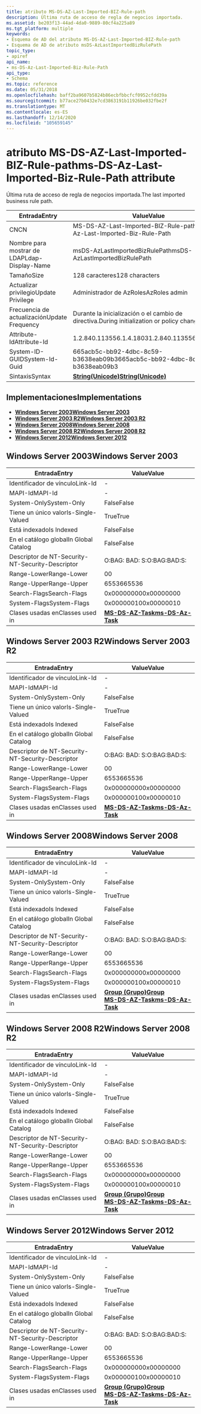 ```yaml
---
title: atributo MS-DS-AZ-Last-Imported-BIZ-Rule-path
description: Última ruta de acceso de regla de negocios importada.
ms.assetid: be203f13-44ad-4da0-9889-80cf4a225a89
ms.tgt_platform: multiple
keywords:
- Esquema de AD del atributo MS-DS-AZ-Last-Imported-BIZ-Rule-path
- Esquema de AD de atributo msDS-AzLastImportedBizRulePath
topic_type:
- apiref
api_name:
- ms-DS-Az-Last-Imported-Biz-Rule-Path
api_type:
- Schema
ms.topic: reference
ms.date: 05/31/2018
ms.openlocfilehash: baff2ba9607b5824b86ecbfbbcfcf0952cfdd39a
ms.sourcegitcommit: b77ace27b0432e7cd3863191b11926be032fbe2f
ms.translationtype: MT
ms.contentlocale: es-ES
ms.lasthandoff: 12/14/2020
ms.locfileid: "105659145"
---
```

# <a name="ms-ds-az-last-imported-biz-rule-path-attribute"></a><span data-ttu-id="5cc1a-105">atributo MS-DS-AZ-Last-Imported-BIZ-Rule-path</span><span class="sxs-lookup"><span data-stu-id="5cc1a-105">ms-DS-Az-Last-Imported-Biz-Rule-Path attribute</span></span>

<span data-ttu-id="5cc1a-106">Última ruta de acceso de regla de negocios importada.</span><span class="sxs-lookup"><span data-stu-id="5cc1a-106">The last imported business rule path.</span></span>



| <span data-ttu-id="5cc1a-107">Entrada</span><span class="sxs-lookup"><span data-stu-id="5cc1a-107">Entry</span></span> | <span data-ttu-id="5cc1a-108">Value</span><span class="sxs-lookup"><span data-stu-id="5cc1a-108">Value</span></span> |
|-------------------|---------------------------------------------|
| <span data-ttu-id="5cc1a-109">CN</span><span class="sxs-lookup"><span data-stu-id="5cc1a-109">CN</span></span>                | <span data-ttu-id="5cc1a-110">MS-DS-AZ-Last-Imported-BIZ-Rule-path</span><span class="sxs-lookup"><span data-stu-id="5cc1a-110">ms-DS-Az-Last-Imported-Biz-Rule-Path</span></span>        |
| <span data-ttu-id="5cc1a-111">Nombre para mostrar de LDAP</span><span class="sxs-lookup"><span data-stu-id="5cc1a-111">Ldap-Display-Name</span></span> | <span data-ttu-id="5cc1a-112">msDS-AzLastImportedBizRulePath</span><span class="sxs-lookup"><span data-stu-id="5cc1a-112">msDS-AzLastImportedBizRulePath</span></span>              |
| <span data-ttu-id="5cc1a-113">Tamaño</span><span class="sxs-lookup"><span data-stu-id="5cc1a-113">Size</span></span>              | <span data-ttu-id="5cc1a-114">128 caracteres</span><span class="sxs-lookup"><span data-stu-id="5cc1a-114">128 characters</span></span>                              |
| <span data-ttu-id="5cc1a-115">Actualizar privilegio</span><span class="sxs-lookup"><span data-stu-id="5cc1a-115">Update Privilege</span></span>  | <span data-ttu-id="5cc1a-116">Administrador de AzRoles</span><span class="sxs-lookup"><span data-stu-id="5cc1a-116">AzRoles admin</span></span>                               |
| <span data-ttu-id="5cc1a-117">Frecuencia de actualización</span><span class="sxs-lookup"><span data-stu-id="5cc1a-117">Update Frequency</span></span>  | <span data-ttu-id="5cc1a-118">Durante la inicialización o el cambio de directiva.</span><span class="sxs-lookup"><span data-stu-id="5cc1a-118">During initialization or policy change.</span></span>     |
| <span data-ttu-id="5cc1a-119">Attribute-Id</span><span class="sxs-lookup"><span data-stu-id="5cc1a-119">Attribute-Id</span></span>      | <span data-ttu-id="5cc1a-120">1.2.840.113556.1.4.1803</span><span class="sxs-lookup"><span data-stu-id="5cc1a-120">1.2.840.113556.1.4.1803</span></span>                     |
| <span data-ttu-id="5cc1a-121">System-ID-GUID</span><span class="sxs-lookup"><span data-stu-id="5cc1a-121">System-Id-Guid</span></span>    | <span data-ttu-id="5cc1a-122">665acb5c-bb92-4dbc-8c59-b3638eab09b3</span><span class="sxs-lookup"><span data-stu-id="5cc1a-122">665acb5c-bb92-4dbc-8c59-b3638eab09b3</span></span>        |
| <span data-ttu-id="5cc1a-123">Sintaxis</span><span class="sxs-lookup"><span data-stu-id="5cc1a-123">Syntax</span></span>            | [<span data-ttu-id="5cc1a-124">**String(Unicode)**</span><span class="sxs-lookup"><span data-stu-id="5cc1a-124">**String(Unicode)**</span></span>](s-string-unicode.md) |



## <a name="implementations"></a><span data-ttu-id="5cc1a-125">Implementaciones</span><span class="sxs-lookup"><span data-stu-id="5cc1a-125">Implementations</span></span>

-   [<span data-ttu-id="5cc1a-126">**Windows Server 2003**</span><span class="sxs-lookup"><span data-stu-id="5cc1a-126">**Windows Server 2003**</span></span>](#windows-server-2003)
-   [<span data-ttu-id="5cc1a-127">**Windows Server 2003 R2**</span><span class="sxs-lookup"><span data-stu-id="5cc1a-127">**Windows Server 2003 R2**</span></span>](#windows-server-2003-r2)
-   [<span data-ttu-id="5cc1a-128">**Windows Server 2008**</span><span class="sxs-lookup"><span data-stu-id="5cc1a-128">**Windows Server 2008**</span></span>](#windows-server-2008)
-   [<span data-ttu-id="5cc1a-129">**Windows Server 2008 R2**</span><span class="sxs-lookup"><span data-stu-id="5cc1a-129">**Windows Server 2008 R2**</span></span>](#windows-server-2008-r2)
-   [<span data-ttu-id="5cc1a-130">**Windows Server 2012**</span><span class="sxs-lookup"><span data-stu-id="5cc1a-130">**Windows Server 2012**</span></span>](#windows-server-2012)

## <a name="windows-server-2003"></a><span data-ttu-id="5cc1a-131">Windows Server 2003</span><span class="sxs-lookup"><span data-stu-id="5cc1a-131">Windows Server 2003</span></span>



| <span data-ttu-id="5cc1a-132">Entrada</span><span class="sxs-lookup"><span data-stu-id="5cc1a-132">Entry</span></span> | <span data-ttu-id="5cc1a-133">Value</span><span class="sxs-lookup"><span data-stu-id="5cc1a-133">Value</span></span> |
|------------------------|---------------------------------------------------|
| <span data-ttu-id="5cc1a-134">Identificador de vínculo</span><span class="sxs-lookup"><span data-stu-id="5cc1a-134">Link-Id</span></span>                | \-                                                |
| <span data-ttu-id="5cc1a-135">MAPI-Id</span><span class="sxs-lookup"><span data-stu-id="5cc1a-135">MAPI-Id</span></span>                | \-                                                |
| <span data-ttu-id="5cc1a-136">System-Only</span><span class="sxs-lookup"><span data-stu-id="5cc1a-136">System-Only</span></span>            | <span data-ttu-id="5cc1a-137">False</span><span class="sxs-lookup"><span data-stu-id="5cc1a-137">False</span></span>                                             |
| <span data-ttu-id="5cc1a-138">Tiene un único valor</span><span class="sxs-lookup"><span data-stu-id="5cc1a-138">Is-Single-Valued</span></span>       | <span data-ttu-id="5cc1a-139">True</span><span class="sxs-lookup"><span data-stu-id="5cc1a-139">True</span></span>                                              |
| <span data-ttu-id="5cc1a-140">Está indexado</span><span class="sxs-lookup"><span data-stu-id="5cc1a-140">Is Indexed</span></span>             | <span data-ttu-id="5cc1a-141">False</span><span class="sxs-lookup"><span data-stu-id="5cc1a-141">False</span></span>                                             |
| <span data-ttu-id="5cc1a-142">En el catálogo global</span><span class="sxs-lookup"><span data-stu-id="5cc1a-142">In Global Catalog</span></span>      | <span data-ttu-id="5cc1a-143">False</span><span class="sxs-lookup"><span data-stu-id="5cc1a-143">False</span></span>                                             |
| <span data-ttu-id="5cc1a-144">Descriptor de NT-Security-</span><span class="sxs-lookup"><span data-stu-id="5cc1a-144">NT-Security-Descriptor</span></span> | <span data-ttu-id="5cc1a-145">O:BAG: BAD: S:</span><span class="sxs-lookup"><span data-stu-id="5cc1a-145">O:BAG:BAD:S:</span></span>                                      |
| <span data-ttu-id="5cc1a-146">Range-Lower</span><span class="sxs-lookup"><span data-stu-id="5cc1a-146">Range-Lower</span></span>            | <span data-ttu-id="5cc1a-147">0</span><span class="sxs-lookup"><span data-stu-id="5cc1a-147">0</span></span>                                                 |
| <span data-ttu-id="5cc1a-148">Range-Upper</span><span class="sxs-lookup"><span data-stu-id="5cc1a-148">Range-Upper</span></span>            | <span data-ttu-id="5cc1a-149">65536</span><span class="sxs-lookup"><span data-stu-id="5cc1a-149">65536</span></span>                                             |
| <span data-ttu-id="5cc1a-150">Search-Flags</span><span class="sxs-lookup"><span data-stu-id="5cc1a-150">Search-Flags</span></span>           | <span data-ttu-id="5cc1a-151">0x00000000</span><span class="sxs-lookup"><span data-stu-id="5cc1a-151">0x00000000</span></span>                                        |
| <span data-ttu-id="5cc1a-152">System-Flags</span><span class="sxs-lookup"><span data-stu-id="5cc1a-152">System-Flags</span></span>           | <span data-ttu-id="5cc1a-153">0x00000010</span><span class="sxs-lookup"><span data-stu-id="5cc1a-153">0x00000010</span></span>                                        |
| <span data-ttu-id="5cc1a-154">Clases usadas en</span><span class="sxs-lookup"><span data-stu-id="5cc1a-154">Classes used in</span></span>        | [<span data-ttu-id="5cc1a-155">**MS-DS-AZ-Task**</span><span class="sxs-lookup"><span data-stu-id="5cc1a-155">**ms-DS-Az-Task**</span></span>](c-msds-aztask.md)<br/> |



## <a name="windows-server-2003-r2"></a><span data-ttu-id="5cc1a-156">Windows Server 2003 R2</span><span class="sxs-lookup"><span data-stu-id="5cc1a-156">Windows Server 2003 R2</span></span>



| <span data-ttu-id="5cc1a-157">Entrada</span><span class="sxs-lookup"><span data-stu-id="5cc1a-157">Entry</span></span> | <span data-ttu-id="5cc1a-158">Value</span><span class="sxs-lookup"><span data-stu-id="5cc1a-158">Value</span></span> |
|------------------------|---------------------------------------------------|
| <span data-ttu-id="5cc1a-159">Identificador de vínculo</span><span class="sxs-lookup"><span data-stu-id="5cc1a-159">Link-Id</span></span>                | \-                                                |
| <span data-ttu-id="5cc1a-160">MAPI-Id</span><span class="sxs-lookup"><span data-stu-id="5cc1a-160">MAPI-Id</span></span>                | \-                                                |
| <span data-ttu-id="5cc1a-161">System-Only</span><span class="sxs-lookup"><span data-stu-id="5cc1a-161">System-Only</span></span>            | <span data-ttu-id="5cc1a-162">False</span><span class="sxs-lookup"><span data-stu-id="5cc1a-162">False</span></span>                                             |
| <span data-ttu-id="5cc1a-163">Tiene un único valor</span><span class="sxs-lookup"><span data-stu-id="5cc1a-163">Is-Single-Valued</span></span>       | <span data-ttu-id="5cc1a-164">True</span><span class="sxs-lookup"><span data-stu-id="5cc1a-164">True</span></span>                                              |
| <span data-ttu-id="5cc1a-165">Está indexado</span><span class="sxs-lookup"><span data-stu-id="5cc1a-165">Is Indexed</span></span>             | <span data-ttu-id="5cc1a-166">False</span><span class="sxs-lookup"><span data-stu-id="5cc1a-166">False</span></span>                                             |
| <span data-ttu-id="5cc1a-167">En el catálogo global</span><span class="sxs-lookup"><span data-stu-id="5cc1a-167">In Global Catalog</span></span>      | <span data-ttu-id="5cc1a-168">False</span><span class="sxs-lookup"><span data-stu-id="5cc1a-168">False</span></span>                                             |
| <span data-ttu-id="5cc1a-169">Descriptor de NT-Security-</span><span class="sxs-lookup"><span data-stu-id="5cc1a-169">NT-Security-Descriptor</span></span> | <span data-ttu-id="5cc1a-170">O:BAG: BAD: S:</span><span class="sxs-lookup"><span data-stu-id="5cc1a-170">O:BAG:BAD:S:</span></span>                                      |
| <span data-ttu-id="5cc1a-171">Range-Lower</span><span class="sxs-lookup"><span data-stu-id="5cc1a-171">Range-Lower</span></span>            | <span data-ttu-id="5cc1a-172">0</span><span class="sxs-lookup"><span data-stu-id="5cc1a-172">0</span></span>                                                 |
| <span data-ttu-id="5cc1a-173">Range-Upper</span><span class="sxs-lookup"><span data-stu-id="5cc1a-173">Range-Upper</span></span>            | <span data-ttu-id="5cc1a-174">65536</span><span class="sxs-lookup"><span data-stu-id="5cc1a-174">65536</span></span>                                             |
| <span data-ttu-id="5cc1a-175">Search-Flags</span><span class="sxs-lookup"><span data-stu-id="5cc1a-175">Search-Flags</span></span>           | <span data-ttu-id="5cc1a-176">0x00000000</span><span class="sxs-lookup"><span data-stu-id="5cc1a-176">0x00000000</span></span>                                        |
| <span data-ttu-id="5cc1a-177">System-Flags</span><span class="sxs-lookup"><span data-stu-id="5cc1a-177">System-Flags</span></span>           | <span data-ttu-id="5cc1a-178">0x00000010</span><span class="sxs-lookup"><span data-stu-id="5cc1a-178">0x00000010</span></span>                                        |
| <span data-ttu-id="5cc1a-179">Clases usadas en</span><span class="sxs-lookup"><span data-stu-id="5cc1a-179">Classes used in</span></span>        | [<span data-ttu-id="5cc1a-180">**MS-DS-AZ-Task**</span><span class="sxs-lookup"><span data-stu-id="5cc1a-180">**ms-DS-Az-Task**</span></span>](c-msds-aztask.md)<br/> |



## <a name="windows-server-2008"></a><span data-ttu-id="5cc1a-181">Windows Server 2008</span><span class="sxs-lookup"><span data-stu-id="5cc1a-181">Windows Server 2008</span></span>



| <span data-ttu-id="5cc1a-182">Entrada</span><span class="sxs-lookup"><span data-stu-id="5cc1a-182">Entry</span></span> | <span data-ttu-id="5cc1a-183">Value</span><span class="sxs-lookup"><span data-stu-id="5cc1a-183">Value</span></span> |
|------------------------|---------------------------------------------------------------------------------------|
| <span data-ttu-id="5cc1a-184">Identificador de vínculo</span><span class="sxs-lookup"><span data-stu-id="5cc1a-184">Link-Id</span></span>                | \-                                                                                    |
| <span data-ttu-id="5cc1a-185">MAPI-Id</span><span class="sxs-lookup"><span data-stu-id="5cc1a-185">MAPI-Id</span></span>                | \-                                                                                    |
| <span data-ttu-id="5cc1a-186">System-Only</span><span class="sxs-lookup"><span data-stu-id="5cc1a-186">System-Only</span></span>            | <span data-ttu-id="5cc1a-187">False</span><span class="sxs-lookup"><span data-stu-id="5cc1a-187">False</span></span>                                                                                 |
| <span data-ttu-id="5cc1a-188">Tiene un único valor</span><span class="sxs-lookup"><span data-stu-id="5cc1a-188">Is-Single-Valued</span></span>       | <span data-ttu-id="5cc1a-189">True</span><span class="sxs-lookup"><span data-stu-id="5cc1a-189">True</span></span>                                                                                  |
| <span data-ttu-id="5cc1a-190">Está indexado</span><span class="sxs-lookup"><span data-stu-id="5cc1a-190">Is Indexed</span></span>             | <span data-ttu-id="5cc1a-191">False</span><span class="sxs-lookup"><span data-stu-id="5cc1a-191">False</span></span>                                                                                 |
| <span data-ttu-id="5cc1a-192">En el catálogo global</span><span class="sxs-lookup"><span data-stu-id="5cc1a-192">In Global Catalog</span></span>      | <span data-ttu-id="5cc1a-193">False</span><span class="sxs-lookup"><span data-stu-id="5cc1a-193">False</span></span>                                                                                 |
| <span data-ttu-id="5cc1a-194">Descriptor de NT-Security-</span><span class="sxs-lookup"><span data-stu-id="5cc1a-194">NT-Security-Descriptor</span></span> | <span data-ttu-id="5cc1a-195">O:BAG: BAD: S:</span><span class="sxs-lookup"><span data-stu-id="5cc1a-195">O:BAG:BAD:S:</span></span>                                                                          |
| <span data-ttu-id="5cc1a-196">Range-Lower</span><span class="sxs-lookup"><span data-stu-id="5cc1a-196">Range-Lower</span></span>            | <span data-ttu-id="5cc1a-197">0</span><span class="sxs-lookup"><span data-stu-id="5cc1a-197">0</span></span>                                                                                     |
| <span data-ttu-id="5cc1a-198">Range-Upper</span><span class="sxs-lookup"><span data-stu-id="5cc1a-198">Range-Upper</span></span>            | <span data-ttu-id="5cc1a-199">65536</span><span class="sxs-lookup"><span data-stu-id="5cc1a-199">65536</span></span>                                                                                 |
| <span data-ttu-id="5cc1a-200">Search-Flags</span><span class="sxs-lookup"><span data-stu-id="5cc1a-200">Search-Flags</span></span>           | <span data-ttu-id="5cc1a-201">0x00000000</span><span class="sxs-lookup"><span data-stu-id="5cc1a-201">0x00000000</span></span>                                                                            |
| <span data-ttu-id="5cc1a-202">System-Flags</span><span class="sxs-lookup"><span data-stu-id="5cc1a-202">System-Flags</span></span>           | <span data-ttu-id="5cc1a-203">0x00000010</span><span class="sxs-lookup"><span data-stu-id="5cc1a-203">0x00000010</span></span>                                                                            |
| <span data-ttu-id="5cc1a-204">Clases usadas en</span><span class="sxs-lookup"><span data-stu-id="5cc1a-204">Classes used in</span></span>        | [<span data-ttu-id="5cc1a-205">**Group (Grupo)**</span><span class="sxs-lookup"><span data-stu-id="5cc1a-205">**Group**</span></span>](c-group.md)<br/> [<span data-ttu-id="5cc1a-206">**MS-DS-AZ-Task**</span><span class="sxs-lookup"><span data-stu-id="5cc1a-206">**ms-DS-Az-Task**</span></span>](c-msds-aztask.md)<br/> |



## <a name="windows-server-2008-r2"></a><span data-ttu-id="5cc1a-207">Windows Server 2008 R2</span><span class="sxs-lookup"><span data-stu-id="5cc1a-207">Windows Server 2008 R2</span></span>



| <span data-ttu-id="5cc1a-208">Entrada</span><span class="sxs-lookup"><span data-stu-id="5cc1a-208">Entry</span></span> | <span data-ttu-id="5cc1a-209">Value</span><span class="sxs-lookup"><span data-stu-id="5cc1a-209">Value</span></span> |
|------------------------|---------------------------------------------------------------------------------------|
| <span data-ttu-id="5cc1a-210">Identificador de vínculo</span><span class="sxs-lookup"><span data-stu-id="5cc1a-210">Link-Id</span></span>                | \-                                                                                    |
| <span data-ttu-id="5cc1a-211">MAPI-Id</span><span class="sxs-lookup"><span data-stu-id="5cc1a-211">MAPI-Id</span></span>                | \-                                                                                    |
| <span data-ttu-id="5cc1a-212">System-Only</span><span class="sxs-lookup"><span data-stu-id="5cc1a-212">System-Only</span></span>            | <span data-ttu-id="5cc1a-213">False</span><span class="sxs-lookup"><span data-stu-id="5cc1a-213">False</span></span>                                                                                 |
| <span data-ttu-id="5cc1a-214">Tiene un único valor</span><span class="sxs-lookup"><span data-stu-id="5cc1a-214">Is-Single-Valued</span></span>       | <span data-ttu-id="5cc1a-215">True</span><span class="sxs-lookup"><span data-stu-id="5cc1a-215">True</span></span>                                                                                  |
| <span data-ttu-id="5cc1a-216">Está indexado</span><span class="sxs-lookup"><span data-stu-id="5cc1a-216">Is Indexed</span></span>             | <span data-ttu-id="5cc1a-217">False</span><span class="sxs-lookup"><span data-stu-id="5cc1a-217">False</span></span>                                                                                 |
| <span data-ttu-id="5cc1a-218">En el catálogo global</span><span class="sxs-lookup"><span data-stu-id="5cc1a-218">In Global Catalog</span></span>      | <span data-ttu-id="5cc1a-219">False</span><span class="sxs-lookup"><span data-stu-id="5cc1a-219">False</span></span>                                                                                 |
| <span data-ttu-id="5cc1a-220">Descriptor de NT-Security-</span><span class="sxs-lookup"><span data-stu-id="5cc1a-220">NT-Security-Descriptor</span></span> | <span data-ttu-id="5cc1a-221">O:BAG: BAD: S:</span><span class="sxs-lookup"><span data-stu-id="5cc1a-221">O:BAG:BAD:S:</span></span>                                                                          |
| <span data-ttu-id="5cc1a-222">Range-Lower</span><span class="sxs-lookup"><span data-stu-id="5cc1a-222">Range-Lower</span></span>            | <span data-ttu-id="5cc1a-223">0</span><span class="sxs-lookup"><span data-stu-id="5cc1a-223">0</span></span>                                                                                     |
| <span data-ttu-id="5cc1a-224">Range-Upper</span><span class="sxs-lookup"><span data-stu-id="5cc1a-224">Range-Upper</span></span>            | <span data-ttu-id="5cc1a-225">65536</span><span class="sxs-lookup"><span data-stu-id="5cc1a-225">65536</span></span>                                                                                 |
| <span data-ttu-id="5cc1a-226">Search-Flags</span><span class="sxs-lookup"><span data-stu-id="5cc1a-226">Search-Flags</span></span>           | <span data-ttu-id="5cc1a-227">0x00000000</span><span class="sxs-lookup"><span data-stu-id="5cc1a-227">0x00000000</span></span>                                                                            |
| <span data-ttu-id="5cc1a-228">System-Flags</span><span class="sxs-lookup"><span data-stu-id="5cc1a-228">System-Flags</span></span>           | <span data-ttu-id="5cc1a-229">0x00000010</span><span class="sxs-lookup"><span data-stu-id="5cc1a-229">0x00000010</span></span>                                                                            |
| <span data-ttu-id="5cc1a-230">Clases usadas en</span><span class="sxs-lookup"><span data-stu-id="5cc1a-230">Classes used in</span></span>        | [<span data-ttu-id="5cc1a-231">**Group (Grupo)**</span><span class="sxs-lookup"><span data-stu-id="5cc1a-231">**Group**</span></span>](c-group.md)<br/> [<span data-ttu-id="5cc1a-232">**MS-DS-AZ-Task**</span><span class="sxs-lookup"><span data-stu-id="5cc1a-232">**ms-DS-Az-Task**</span></span>](c-msds-aztask.md)<br/> |



## <a name="windows-server-2012"></a><span data-ttu-id="5cc1a-233">Windows Server 2012</span><span class="sxs-lookup"><span data-stu-id="5cc1a-233">Windows Server 2012</span></span>



| <span data-ttu-id="5cc1a-234">Entrada</span><span class="sxs-lookup"><span data-stu-id="5cc1a-234">Entry</span></span> | <span data-ttu-id="5cc1a-235">Value</span><span class="sxs-lookup"><span data-stu-id="5cc1a-235">Value</span></span> |
|------------------------|---------------------------------------------------------------------------------------|
| <span data-ttu-id="5cc1a-236">Identificador de vínculo</span><span class="sxs-lookup"><span data-stu-id="5cc1a-236">Link-Id</span></span>                | \-                                                                                    |
| <span data-ttu-id="5cc1a-237">MAPI-Id</span><span class="sxs-lookup"><span data-stu-id="5cc1a-237">MAPI-Id</span></span>                | \-                                                                                    |
| <span data-ttu-id="5cc1a-238">System-Only</span><span class="sxs-lookup"><span data-stu-id="5cc1a-238">System-Only</span></span>            | <span data-ttu-id="5cc1a-239">False</span><span class="sxs-lookup"><span data-stu-id="5cc1a-239">False</span></span>                                                                                 |
| <span data-ttu-id="5cc1a-240">Tiene un único valor</span><span class="sxs-lookup"><span data-stu-id="5cc1a-240">Is-Single-Valued</span></span>       | <span data-ttu-id="5cc1a-241">True</span><span class="sxs-lookup"><span data-stu-id="5cc1a-241">True</span></span>                                                                                  |
| <span data-ttu-id="5cc1a-242">Está indexado</span><span class="sxs-lookup"><span data-stu-id="5cc1a-242">Is Indexed</span></span>             | <span data-ttu-id="5cc1a-243">False</span><span class="sxs-lookup"><span data-stu-id="5cc1a-243">False</span></span>                                                                                 |
| <span data-ttu-id="5cc1a-244">En el catálogo global</span><span class="sxs-lookup"><span data-stu-id="5cc1a-244">In Global Catalog</span></span>      | <span data-ttu-id="5cc1a-245">False</span><span class="sxs-lookup"><span data-stu-id="5cc1a-245">False</span></span>                                                                                 |
| <span data-ttu-id="5cc1a-246">Descriptor de NT-Security-</span><span class="sxs-lookup"><span data-stu-id="5cc1a-246">NT-Security-Descriptor</span></span> | <span data-ttu-id="5cc1a-247">O:BAG: BAD: S:</span><span class="sxs-lookup"><span data-stu-id="5cc1a-247">O:BAG:BAD:S:</span></span>                                                                          |
| <span data-ttu-id="5cc1a-248">Range-Lower</span><span class="sxs-lookup"><span data-stu-id="5cc1a-248">Range-Lower</span></span>            | <span data-ttu-id="5cc1a-249">0</span><span class="sxs-lookup"><span data-stu-id="5cc1a-249">0</span></span>                                                                                     |
| <span data-ttu-id="5cc1a-250">Range-Upper</span><span class="sxs-lookup"><span data-stu-id="5cc1a-250">Range-Upper</span></span>            | <span data-ttu-id="5cc1a-251">65536</span><span class="sxs-lookup"><span data-stu-id="5cc1a-251">65536</span></span>                                                                                 |
| <span data-ttu-id="5cc1a-252">Search-Flags</span><span class="sxs-lookup"><span data-stu-id="5cc1a-252">Search-Flags</span></span>           | <span data-ttu-id="5cc1a-253">0x00000000</span><span class="sxs-lookup"><span data-stu-id="5cc1a-253">0x00000000</span></span>                                                                            |
| <span data-ttu-id="5cc1a-254">System-Flags</span><span class="sxs-lookup"><span data-stu-id="5cc1a-254">System-Flags</span></span>           | <span data-ttu-id="5cc1a-255">0x00000010</span><span class="sxs-lookup"><span data-stu-id="5cc1a-255">0x00000010</span></span>                                                                            |
| <span data-ttu-id="5cc1a-256">Clases usadas en</span><span class="sxs-lookup"><span data-stu-id="5cc1a-256">Classes used in</span></span>        | [<span data-ttu-id="5cc1a-257">**Group (Grupo)**</span><span class="sxs-lookup"><span data-stu-id="5cc1a-257">**Group**</span></span>](c-group.md)<br/> [<span data-ttu-id="5cc1a-258">**MS-DS-AZ-Task**</span><span class="sxs-lookup"><span data-stu-id="5cc1a-258">**ms-DS-Az-Task**</span></span>](c-msds-aztask.md)<br/> |



 

 





